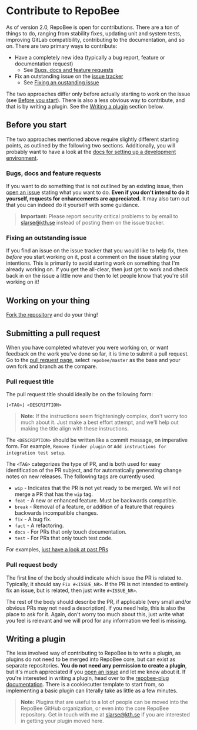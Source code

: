 # Contribute to RepoBee
As of version 2.0, RepoBee is open for contributions. There are a ton of things
to do, ranging from stability fixes, updating unit and system tests, improving
GitLab compatibility, contributing to the documentation, and so on. There are
two primary ways to contribute:

* Have a completely new idea (typically a bug report, feature or documentation
  request)
    - See [Bugs, docs and feature requests](#bugs-docs-and-feature-requests)
* Fix an outstanding issue on the [issue tracker](https://github.com/repobee/repobee/issues)
    - See [Fixing an oustanding issue](#fixing-an-outstanding-issue)

The two approaches differ only before actually starting to work on the issue
(see [Before you start](#before-you-start)). There is also a less obvious way
to contribute, and that is by writing a plugin. See the [Writing a
plugin](#writing-a-plugin) section below.

## Before you start
The two approaches mentioned above require slightly different starting points,
as outlined by the following two sections. Additionally, you will probably want
to have a look at the
[docs for setting up a development environment](https://repobee.readthedocs.io/en/stable/contributing.html).

### Bugs, docs and feature requests
If you want to do something that is not outlined by an existing issue, then
[open an issue](https://github.com/repobee/repobee/issues/new) stating what you
want to do. **Even if you don't intend to do it yourself, requests for
enhancements are appreciated.** It may also turn out that you can indeed do it
yourself with some guidance.

> **Important:** Please report security critical problems to by email to
> slarse@kth.se instead of posting them on the issue tracker.

### Fixing an outstanding issue
If you find an issue on the issue tracker that you would like to help fix, then
_before_ you start working on it, post a comment on the issue stating your
intentions. This is primarily to avoid starting work on something that I'm
already working on. If you get the all-clear, then just get to work and check
back in on the issue a little now and then to let people know that you're still
working on it!

## Working on your thing
[Fork the repository](https://help.github.com/en/articles/fork-a-repo) and do
your thing!

## Submitting a pull request
When you have completed whatever you were working on, or want feedback on the
work you've done so far, it is time to submit a pull request. Go to the [pull
request page](https://github.com/repobee/repobee/pulls/compare), select
`repobee/master` as the base and your own fork and branch as the compare.

### Pull request title
The pull request title should ideally be on the following form:

```
[<TAG>] <DESCRIPTION>
```

> **Note:** If the instructions seem frighteningly complex, don't worry too
> much about it. Just make a best effort attempt, and we'll help out making the
> title align with these instructions.

The `<DESCRIPTION>` should be written like a commit message, on imperative
form. For example, `Remove finder plugin` or `Add instructions for integration
test setup`.

The `<TAG>` categorizes the type of PR, and is both used for easy
identification of the PR subject, and for automatically generating change notes
on new releases. The following tags are currently used.

* `wip` - Indicates that the PR is not yet ready to be merged. We will not merge
  a PR that has the `wip` tag.
* `feat` - A new or enhanced feature. Must be backwards compatible.
* `break` - Removal of a feature, or addition of a feature that requires
  backwards incompatible changes.
* `fix` - A bug fix.
* `fact` - A refactoring.
* `docs` - For PRs that only touch documentation.
* `test` - For PRs that only touch test code.

For examples, [just have a look at past
PRs](https://github.com/repobee/repobee/pulls?q=is%3Apr+is%3Aclosed)

### Pull request body
The first line of the body should indicate which issue the PR is related to.
Typically, it should say `Fix #<ISSUE_NR>`. If the PR is not intended to
entirely fix an issue, but is related, then just write `#<ISSUE_NR>`.

The rest of the body should describe the PR, if applicable (very small and/or
obvious PRs may not need a description). If you need help, this is also the
place to ask for it. Again, don't worry too much about this, just write what you
feel is relevant and we will prod for any information we feel is missing.

## Writing a plugin
The less involved way of contributing to RepoBee is to write a plugin, as
plugins do not need to be merged into RepoBee core, but can exist as separate
repositories. **You do not need any permission to create a plugin**, but it's
much appreciated if you [open an
issue](https://github.com/repobee/repobee/issues/new) and let me know about
it. If you're interested in writing a plugin, head over to the [repobee-plug
documentation](https://repobee-plug.readthedocs.io/en/latest/).  There is a
cookiecutter template to start from, so implementing a basic plugin can
literally take as little as a few minutes.

> **Note:** Plugins that are useful to a lot of people can be moved into the
> RepoBee GitHub organization, or even into the core RepoBee repository. Get in
> touch with me at slarse@kth.se if you are interested in getting your plugin
> moved here.
